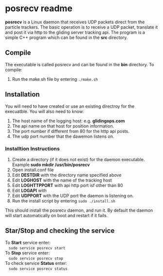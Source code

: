 # posrecv readme
**posrecv** is a Linux daemon that receives UDP packets direct from the particle trackers.
The basic operation is to receive a UDP packet, translate it and post it via http to the gliding server tracking api.  The program is a simple C++ program which can be found in the **src** directory.

## Compile
The executable is called posrecv and can be found in the **bin** directory.
To compile:
1. Run the make.sh file by entering `./make.sh`

## Installation
You will need to have created or use an existing directroy for the execuatble.
You will also need to know:
1. The host name of the logging host:  e.g. **glidingops.com**
1. The api name on that host for position information.
1. The port number if different from 80 for the http api posts.
1. The udp port number that the dawemon listens on.

### Installtion Instructions
1. Create a directory (if it does not exist) for the daemon executable.  Example **sudo mkdir /usr/bin/posrecv**
1. Open install.conf file
1. Edit **DESTDIR** with the directory name specified above
1. Edit **LOGHOST** with the name of the tracking host
1. Edit **LOGHTTPPORT** with api http port isf other than 80
1. Edit **LOGAPI** with
1. Edit **UDPPORT** with the UDP port the daemon is listening on.
1. Run the install script by entering `sudo ./install.sh`

This should install the posrecv daemon, and run it.  By default the daemon will start
automatically on boot and restart if it fails.

## Star/Stop and checking the service
To **Start** service enter:  
&nbsp;&nbsp;&nbsp;`sudo service posrecv start`  
To **Stop** service enter:  
&nbsp;&nbsp;&nbsp;`sudo service posrecv stop`   
To check service **Status** enter:  
&nbsp;&nbsp;&nbsp;`sudo service posrecv status`  
